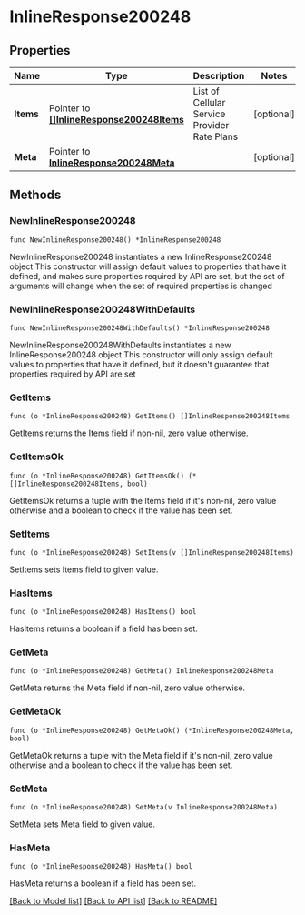 # InlineResponse200248

## Properties

Name | Type | Description | Notes
------------ | ------------- | ------------- | -------------
**Items** | Pointer to [**[]InlineResponse200248Items**](InlineResponse200248Items.md) | List of Cellular Service Provider Rate Plans | [optional] 
**Meta** | Pointer to [**InlineResponse200248Meta**](InlineResponse200248Meta.md) |  | [optional] 

## Methods

### NewInlineResponse200248

`func NewInlineResponse200248() *InlineResponse200248`

NewInlineResponse200248 instantiates a new InlineResponse200248 object
This constructor will assign default values to properties that have it defined,
and makes sure properties required by API are set, but the set of arguments
will change when the set of required properties is changed

### NewInlineResponse200248WithDefaults

`func NewInlineResponse200248WithDefaults() *InlineResponse200248`

NewInlineResponse200248WithDefaults instantiates a new InlineResponse200248 object
This constructor will only assign default values to properties that have it defined,
but it doesn't guarantee that properties required by API are set

### GetItems

`func (o *InlineResponse200248) GetItems() []InlineResponse200248Items`

GetItems returns the Items field if non-nil, zero value otherwise.

### GetItemsOk

`func (o *InlineResponse200248) GetItemsOk() (*[]InlineResponse200248Items, bool)`

GetItemsOk returns a tuple with the Items field if it's non-nil, zero value otherwise
and a boolean to check if the value has been set.

### SetItems

`func (o *InlineResponse200248) SetItems(v []InlineResponse200248Items)`

SetItems sets Items field to given value.

### HasItems

`func (o *InlineResponse200248) HasItems() bool`

HasItems returns a boolean if a field has been set.

### GetMeta

`func (o *InlineResponse200248) GetMeta() InlineResponse200248Meta`

GetMeta returns the Meta field if non-nil, zero value otherwise.

### GetMetaOk

`func (o *InlineResponse200248) GetMetaOk() (*InlineResponse200248Meta, bool)`

GetMetaOk returns a tuple with the Meta field if it's non-nil, zero value otherwise
and a boolean to check if the value has been set.

### SetMeta

`func (o *InlineResponse200248) SetMeta(v InlineResponse200248Meta)`

SetMeta sets Meta field to given value.

### HasMeta

`func (o *InlineResponse200248) HasMeta() bool`

HasMeta returns a boolean if a field has been set.


[[Back to Model list]](../README.md#documentation-for-models) [[Back to API list]](../README.md#documentation-for-api-endpoints) [[Back to README]](../README.md)


